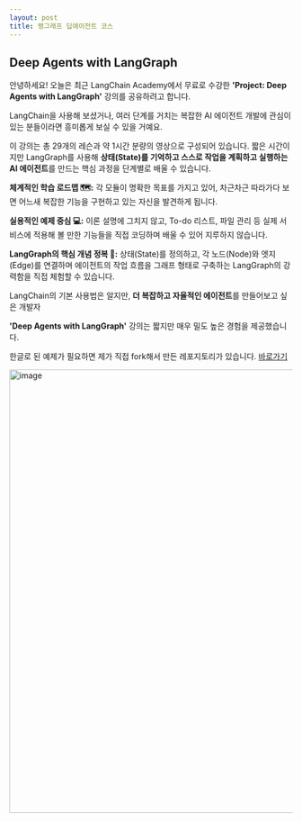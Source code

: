 ```yaml
---
layout: post
title: 랭그래프 딥에이전트 코스
---
```


## Deep Agents with LangGraph

안녕하세요! 오늘은 최근 LangChain Academy에서 무료로 수강한 **'Project: Deep Agents with LangGraph'** 강의를 공유하려고 합니다. 

LangChain을 사용해 보셨거나, 여러 단계를 거치는 복잡한 AI 에이전트 개발에 관심이 있는 분들이라면 흥미롭게 보실 수 있을 거예요.

이 강의는 총 29개의 레슨과 약 1시간 분량의 영상으로 구성되어 있습니다. 짧은 시간이지만 LangGraph를 사용해 **상태(State)를 기억하고 스스로 작업을 계획하고 실행하는 AI 에이전트**를 만드는 핵심 과정을 단계별로 배울 수 있습니다.


**체계적인 학습 로드맵 🗺️:** 각 모듈이 명확한 목표를 가지고 있어, 차근차근 따라가다 보면 어느새 복잡한 기능을 구현하고 있는 자신을 발견하게 됩니다.
  
**실용적인 예제 중심 💻:** 이론 설명에 그치지 않고, To-do 리스트, 파일 관리 등 실제 서비스에 적용해 볼 만한 기능들을 직접 코딩하며 배울 수 있어 지루하지 않습니다.
  
**LangGraph의 핵심 개념 정복 🧠:** 상태(State)를 정의하고, 각 노드(Node)와 엣지(Edge)를 연결하며 에이전트의 작업 흐름을 그래프 형태로 구축하는 LangGraph의 강력함을 직접 체험할 수 있습니다.

LangChain의 기본 사용법은 알지만, **더 복잡하고 자율적인 에이전트**를 만들어보고 싶은 개발자

**'Deep Agents with LangGraph'** 강의는 짧지만 매우 밀도 높은 경험을 제공했습니다. 

한글로 된 예제가 필요하면 제가 직접 fork해서 만든 레포지토리가 있습니다. [바로가기](https://github.com/hypro2/deep-agents-from-scratch-korean)

<img width="1101" height="788" alt="image" src="https://github.com/user-attachments/assets/de3360e0-1162-46f9-add6-e00112ac0432" />
